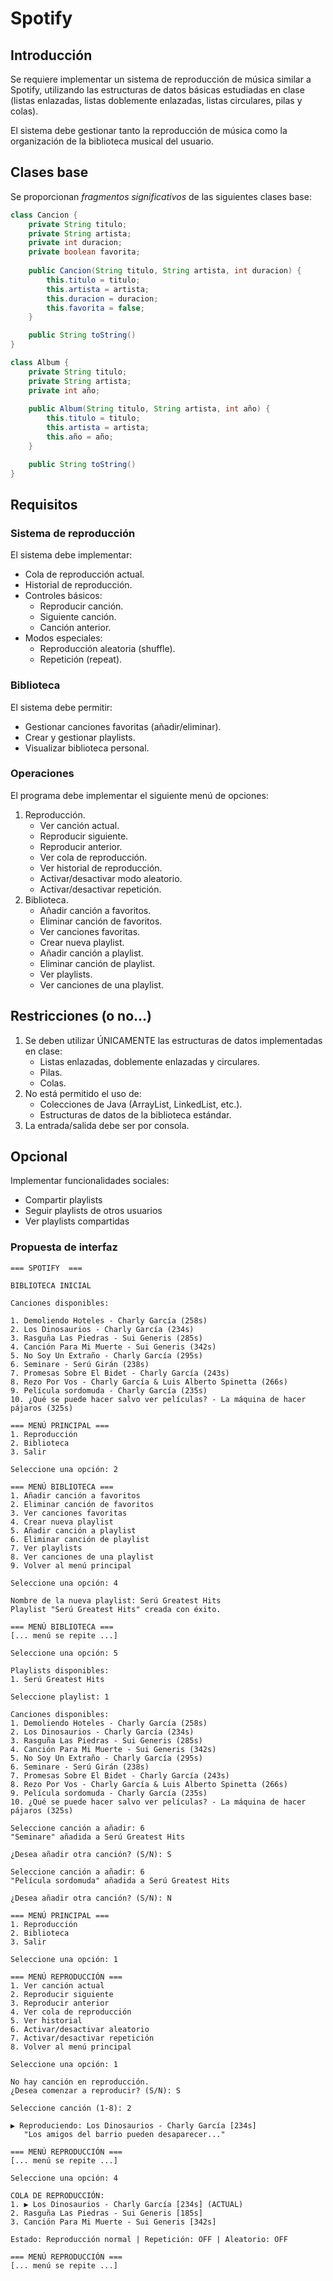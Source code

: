# Spotify

## Introducción

Se requiere implementar un sistema de reproducción de música similar a Spotify, utilizando las estructuras de datos básicas estudiadas en clase (listas enlazadas, listas doblemente enlazadas, listas circulares, pilas y colas). 

El sistema debe gestionar tanto la reproducción de música como la organización de la biblioteca musical del usuario.

## Clases base

Se proporcionan *fragmentos significativos* de las siguientes clases base:

```java
class Cancion {
    private String titulo;
    private String artista;
    private int duracion;    
    private boolean favorita;
    
    public Cancion(String titulo, String artista, int duracion) {
        this.titulo = titulo;
        this.artista = artista;
        this.duracion = duracion;
        this.favorita = false;
    }    

    public String toString()
}

class Album {
    private String titulo;
    private String artista;
    private int año;
    
    public Album(String titulo, String artista, int año) {
        this.titulo = titulo;
        this.artista = artista;
        this.año = año;
    }

    public String toString()
}
```

## Requisitos

### Sistema de reproducción

El sistema debe implementar:

- Cola de reproducción actual.
- Historial de reproducción.
- Controles básicos:
  - Reproducir canción.
  - Siguiente canción.
  - Canción anterior.
- Modos especiales:
  - Reproducción aleatoria (shuffle).
  - Repetición (repeat).

### Biblioteca

El sistema debe permitir:

- Gestionar canciones favoritas (añadir/eliminar).
- Crear y gestionar playlists.
- Visualizar biblioteca personal.

### Operaciones

El programa debe implementar el siguiente menú de opciones:

1. Reproducción.
   - Ver canción actual.
   - Reproducir siguiente.
   - Reproducir anterior.
   - Ver cola de reproducción.
   - Ver historial de reproducción.
   - Activar/desactivar modo aleatorio.
   - Activar/desactivar repetición.
1. Biblioteca.
   - Añadir canción a favoritos.
   - Eliminar canción de favoritos.
   - Ver canciones favoritas.
   - Crear nueva playlist.
   - Añadir canción a playlist.
   - Eliminar canción de playlist.
   - Ver playlists.
   - Ver canciones de una playlist.

## Restricciones (o no...)

1. Se deben utilizar ÚNICAMENTE las estructuras de datos implementadas en clase:
   - Listas enlazadas, doblemente enlazadas y circulares.
   - Pilas.
   - Colas.
1. No está permitido el uso de:
   - Colecciones de Java (ArrayList, LinkedList, etc.).
   - Estructuras de datos de la biblioteca estándar.
1. La entrada/salida debe ser por consola.

## Opcional

Implementar funcionalidades sociales:

- Compartir playlists
- Seguir playlists de otros usuarios
- Ver playlists compartidas

### Propuesta de interfaz

```console
=== SPOTIFY  ===

BIBLIOTECA INICIAL

Canciones disponibles:

1. Demoliendo Hoteles - Charly García (258s)
2. Los Dinosaurios - Charly García (234s)
3. Rasguña Las Piedras - Sui Generis (285s)
4. Canción Para Mi Muerte - Sui Generis (342s)
5. No Soy Un Extraño - Charly García (295s)
6. Seminare - Serú Girán (238s)
7. Promesas Sobre El Bidet - Charly García (243s)
8. Rezo Por Vos - Charly García & Luis Alberto Spinetta (266s)
9. Película sordomuda - Charly García (235s)
10. ¿Qué se puede hacer salvo ver películas? - La máquina de hacer pájaros (325s)

=== MENÚ PRINCIPAL ===
1. Reproducción
2. Biblioteca
3. Salir

Seleccione una opción: 2

=== MENÚ BIBLIOTECA ===
1. Añadir canción a favoritos
2. Eliminar canción de favoritos
3. Ver canciones favoritas
4. Crear nueva playlist
5. Añadir canción a playlist
6. Eliminar canción de playlist
7. Ver playlists
8. Ver canciones de una playlist
9. Volver al menú principal

Seleccione una opción: 4

Nombre de la nueva playlist: Serú Greatest Hits
Playlist "Serú Greatest Hits" creada con éxito.

=== MENÚ BIBLIOTECA ===
[... menú se repite ...]

Seleccione una opción: 5

Playlists disponibles:
1. Serú Greatest Hits

Seleccione playlist: 1

Canciones disponibles:
1. Demoliendo Hoteles - Charly García (258s)
2. Los Dinosaurios - Charly García (234s)
3. Rasguña Las Piedras - Sui Generis (285s)
4. Canción Para Mi Muerte - Sui Generis (342s)
5. No Soy Un Extraño - Charly García (295s)
6. Seminare - Serú Girán (238s)
7. Promesas Sobre El Bidet - Charly García (243s)
8. Rezo Por Vos - Charly García & Luis Alberto Spinetta (266s)
9. Película sordomuda - Charly García (235s)
10. ¿Qué se puede hacer salvo ver películas? - La máquina de hacer pájaros (325s)

Seleccione canción a añadir: 6
"Seminare" añadida a Serú Greatest Hits

¿Desea añadir otra canción? (S/N): S

Seleccione canción a añadir: 6
"Película sordomuda" añadida a Serú Greatest Hits

¿Desea añadir otra canción? (S/N): N

=== MENÚ PRINCIPAL ===
1. Reproducción
2. Biblioteca
3. Salir

Seleccione una opción: 1

=== MENÚ REPRODUCCIÓN ===
1. Ver canción actual
2. Reproducir siguiente
3. Reproducir anterior
4. Ver cola de reproducción
5. Ver historial
6. Activar/desactivar aleatorio
7. Activar/desactivar repetición
8. Volver al menú principal

Seleccione una opción: 1

No hay canción en reproducción. 
¿Desea comenzar a reproducir? (S/N): S

Seleccione canción (1-8): 2

▶ Reproduciendo: Los Dinosaurios - Charly García [234s]
   "Los amigos del barrio pueden desaparecer..."

=== MENÚ REPRODUCCIÓN ===
[... menú se repite ...]

Seleccione una opción: 4

COLA DE REPRODUCCIÓN:
1. ▶ Los Dinosaurios - Charly García [234s] (ACTUAL)
2. Rasguña Las Piedras - Sui Generis [185s]
3. Canción Para Mi Muerte - Sui Generis [342s]

Estado: Reproducción normal | Repetición: OFF | Aleatorio: OFF

=== MENÚ REPRODUCCIÓN ===
[... menú se repite ...]
```
